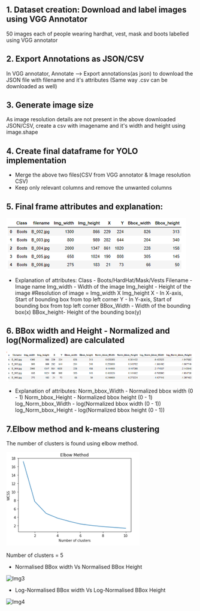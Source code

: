 
## 1. Dataset creation: Download and label images using VGG Annotator
50 images each of people wearing hardhat, vest, mask and boots labelled using VGG annotator

## 2. Export Annotations as JSON/CSV
In VGG annotator, Annotate --> Export annotations(as json) to download the JSON file with filename and it's attributes (Same way .csv can be downloaded as well)

## 3. Generate image size
As image resolution details are not present in the above downloaded JSON/CSV, create a csv with imagename and it's width and height using image.shape

## 4. Create final dataframe for YOLO implementation
* Merge the above two files(CSV from VGG annotator & Image resolution CSV)
* Keep only relevant columns and remove the unwanted columns

## 5. Final frame attributes and explanation:
![Img](images_for_README/Primary_DF.PNG)

* Explanation of attributes:
Class - Boots/HardHat/Mask/Vests
Filename   - Image name
Img_width  - Width of the image
Img_height - Height of the image #Resolution of image = Img_width X Img_height
X          - In X-axis, Start of bounding box from top left corner
Y          - In Y-axis, Start of bounding box from top left corner
BBox_Width - Width of the bounding box(x)
BBox_height- Height of the bounding box(y)

## 6. BBox width and Height - Normalized and log(Normalized) are calculated
![Img1](images_for_README/Final_DF.PNG)

* Explanation of attributes:
Norm_bbox_Width - Normalized bbox width (0 - 1)
Norm_bbox_Height - Normalized bbox height (0 - 1)
log_Norm_bbox_Width - log(Normalized bbox width (0 - 1))
log_Norm_bbox_Height - log(Normalized bbox height (0 - 1))


## 7.Elbow method and k-means clustering
The number of clusters is found using elbow method.

![Img2](images_for_README/Elbow_method.PNG)

Number of clusters = 5

* Normalised BBox width Vs Normalised BBox Height

![Img3]((images_for_README/Norm_Cluster.PNG))

* Log-Normalised BBox width Vs Log-Normalised BBox Height

![Img4]((images_for_README/Log_Norm_Cluster.PNG))
